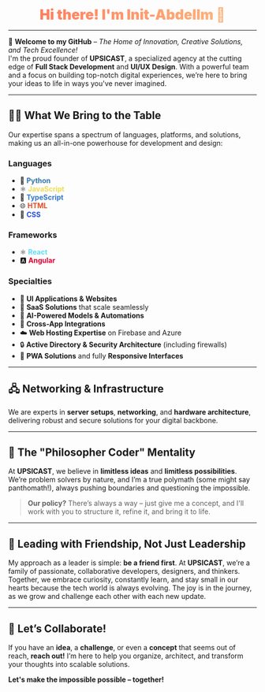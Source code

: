 <p align="center">
  <strong style="font-weight: 900; font-size: 28px; background: linear-gradient(to right, #ff7e5f, #feb47b); -webkit-background-clip: text; color: transparent;">
    Hi there! I'm Init-Abdellm 👋
  </strong>
</p>

---

🚀 **Welcome to my GitHub** – *The Home of Innovation, Creative Solutions, and Tech Excellence!*  
I'm the proud founder of **UPSICAST**, a specialized agency at the cutting edge of **Full Stack Development** and **UI/UX Design**. With a powerful team and a focus on building top-notch digital experiences, we’re here to bring your ideas to life in ways you've never imagined.

---

## 👨‍💻 What We Bring to the Table  
Our expertise spans a spectrum of languages, platforms, and solutions, making us an all-in-one powerhouse for development and design:

### Languages  
- 🐍 <span style="color: #3776AB;">**Python**</span>  
- ⚛️ <span style="color: #F0DB4F;">**JavaScript**</span>  
- 💙 <span style="color: #3178C6;">**TypeScript**</span>  
- 🌐 <span style="color: #E34F26;">**HTML**</span>  
- 🎨 <span style="color: #264DE4;">**CSS**</span>  

### Frameworks  
- ⚛️ <span style="color: #61DAFB;">**React**</span>  
- 🅰️ <span style="color: #DD0031;">**Angular**</span>

### Specialties  
- 🌟 **UI Applications & Websites**  
- 🚀 **SaaS Solutions** that scale seamlessly  
- 🤖 **AI-Powered Models & Automations**  
- 🔗 **Cross-App Integrations**  
- ☁️ **Web Hosting Expertise** on Firebase and Azure  
- 🔒 **Active Directory & Security Architecture** (including firewalls)  
- 📱 **PWA Solutions** and fully **Responsive Interfaces**  

---

## 🖧 Networking & Infrastructure  
We are experts in **server setups**, **networking**, and **hardware architecture**, delivering robust and secure solutions for your digital backbone.

---

## 🧠 The "Philosopher Coder" Mentality  
At **UPSICAST**, we believe in **limitless ideas** and **limitless possibilities**. We’re problem solvers by nature, and I’m a true polymath (some might say panthomath!), always pushing boundaries and questioning the impossible.

> **Our policy?** There’s always a way – just give me a concept, and I'll work with you to structure it, refine it, and bring it to life.

---

## 🌟 Leading with Friendship, Not Just Leadership  
My approach as a leader is simple: **be a friend first**. At **UPSICAST**, we’re a family of passionate, collaborative developers, designers, and thinkers. Together, we embrace curiosity, constantly learn, and stay small in our hearts because the tech world is always evolving. The joy is in the journey, as we grow and challenge each other with each new update.

---

## 💬 Let’s Collaborate!  
If you have an **idea**, a **challenge**, or even a **concept** that seems out of reach, **reach out!** I’m here to help you organize, architect, and transform your thoughts into scalable solutions.

**Let's make the impossible possible – together!**
